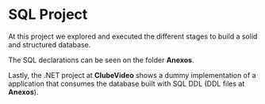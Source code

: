# SQL Project

At this project we explored and executed the different stages to build a solid and structured database.

The SQL declarations can be seen on the folder **Anexos**.

Lastly, the .NET project at **ClubeVideo** shows a dummy implementation of a application that consumes the database built with SQL DDL (DDL files at **Anexos**).
